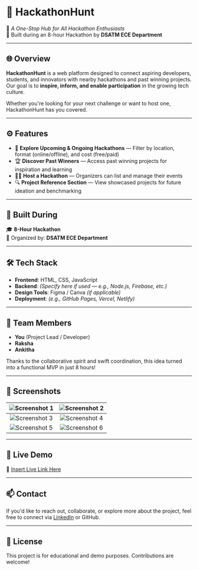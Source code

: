 # 🧭 HackathonHunt

🎯 *A One-Stop Hub for All Hackathon Enthusiasts*  
🏅 Built during an 8-hour Hackathon by **DSATM ECE Department**

---

## 🌐 Overview

**HackathonHunt** is a web platform designed to connect aspiring developers, students, and innovators with nearby hackathons and past winning projects.  
Our goal is to **inspire, inform, and enable participation** in the growing tech culture.

Whether you're looking for your next challenge or want to host one, HackathonHunt has you covered.

---

## ⚙️ Features

- 📍 **Explore Upcoming & Ongoing Hackathons** — Filter by location, format (online/offline), and cost (free/paid)  
- 🏆 **Discover Past Winners** — Access past winning projects for inspiration and learning  
- 🧑‍💻 **Host a Hackathon** — Organizers can list and manage their events  
- 🔍 **Project Reference Section** — View showcased projects for future ideation and benchmarking  

---

## 🏁 Built During

🎓 **8-Hour Hackathon**  
🏫 Organized by: **DSATM ECE Department**

---

## 🛠️ Tech Stack

- **Frontend**: HTML, CSS, JavaScript  
- **Backend**: *(Specify here if used — e.g., Node.js, Firebase, etc.)*  
- **Design Tools**: Figma / Canva *(if applicable)*  
- **Deployment**: *(e.g., GitHub Pages, Vercel, Netlify)*

---

## 👥 Team Members

- **You** (Project Lead / Developer)  
- **Raksha**  
- **Ankitha**

Thanks to the collaborative spirit and swift coordination, this idea turned into a functional MVP in just 8 hours!

---

## 📸 Screenshots

| ![Screenshot 1](https://github.com/user-attachments/assets/f01411e8-8bf4-4d0d-8497-f9dd8ef6b6e6) | ![Screenshot 2](https://github.com/user-attachments/assets/fbf06212-c8aa-4ffa-99c8-4ad9732a3e97) |
|:--:|:--:|
| ![Screenshot 3](https://github.com/user-attachments/assets/e7dbb40f-9234-464a-ad04-e7672ddec54a) | ![Screenshot 4](https://github.com/user-attachments/assets/2e2cf3f9-27a0-491f-81ab-b801d2703ca3) |
| ![Screenshot 5](https://github.com/user-attachments/assets/2c6d79a5-6503-41b6-879d-5a1f9b0df724) | ![Screenshot 6](https://github.com/user-attachments/assets/ee6c2549-7e17-4d84-8481-ce7ba015eb24) |

---

## 🚀 Live Demo

🔗 [Insert Live Link Here](#)

---

## 📫 Contact

If you'd like to reach out, collaborate, or explore more about the project, feel free to connect via [LinkedIn](https://www.linkedin.com) or GitHub.

---

## 📄 License

This project is for educational and demo purposes. Contributions are welcome!
